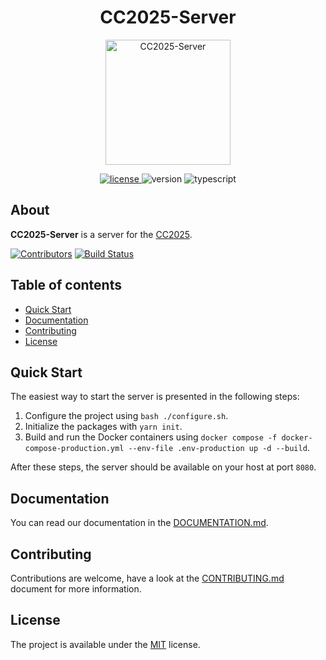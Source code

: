 <h1 align="center">CC2025-Server</h1>
<p align="center">
  <img alt="CC2025-Server" height="200" src="https://media.giphy.com/media/v1.Y2lkPTc5MGI3NjExcW9ydGhsaXhhZW9zOW1qeWtyc2sxbmUyb3Fwa3JzM2swb2xxMmpueSZlcD12MV9naWZzX3NlYXJjaCZjdD1n/xiOgHgY2ceKhm46cAj/giphy.gif" />
</p>

<p align="center">
  <a href="https://github.com/yakovypg/CC2025-Server/blob/main/LICENSE">
    <img src="https://img.shields.io/badge/License-MIT-darkyellow.svg" alt="license" />
  </a>
  <img src="https://img.shields.io/badge/Version-1.0.0-red.svg" alt="version" />
  <img src="https://img.shields.io/badge/TypeScript-5.8.3-blue" alt="typescript" />
</p>

## About
**CC2025-Server** is a server for the [CC2025](https://github.com/yakovypg/CC2025).

[![Contributors](https://img.shields.io/github/contributors/yakovypg/CC2025-Server)](https://github.com/yakovypg/CC2025-Server/graphs/contributors)
[![Build Status](https://img.shields.io/github/actions/workflow/status/yakovypg/CC2025-Server/tsserver.yml?branch=main)](https://github.com/yakovypg/CC2025-Server/actions/workflows/tsserver.yml?query=branch%3Amain)

## Table of contents
*    [Quick Start](#quick-start)
*    [Documentation](#documentation)
*    [Contributing](#contributing)
*    [License](#license)

## Quick Start

The easiest way to start the server is presented in the following steps:
1. Configure the project using `bash ./configure.sh`.
2. Initialize the packages with `yarn init`.
3. Build and run the Docker containers using `docker compose -f docker-compose-production.yml --env-file .env-production up -d --build`.

After these steps, the server should be available on your host at port `8080`.

## Documentation

You can read our documentation in the [DOCUMENTATION.md](DOCUMENTATION.md).

## Contributing

Contributions are welcome, have a look at the [CONTRIBUTING.md](CONTRIBUTING.md) document for more information.

## License

The project is available under the [MIT](LICENSE) license.
